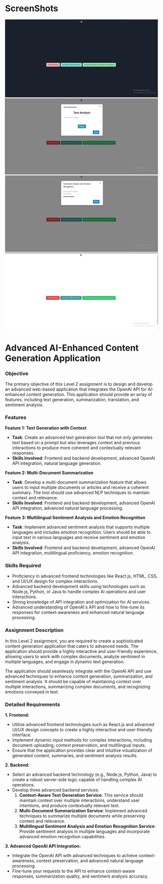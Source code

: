 # ScreenShots
![Dark Homepage](./screenshots/imageDark.png)
![Alt text](./screenshots/image-1.png)
![Alt text](./screenshots/image-2.png)
![Alt text](./screenshots/image.png)
# Advanced AI-Enhanced Content Generation Application


### Objective

The primary objective of this Level 2 assignment is to design and develop an advanced web-based application that integrates the OpenAI API for AI-enhanced content generation. This application should provide an array of features, including text generation, summarization, translation, and sentiment analysis.

### Features

**Feature 1: Text Generation with Context**

- **Task**: Create an advanced text generation tool that not only generates text based on a prompt but also leverages context and previous interactions to produce more coherent and contextually relevant responses.
- **Skills Involved**: Frontend and backend development, advanced OpenAI API integration, natural language generation.

**Feature 2: Multi-Document Summarization**

- **Task**: Develop a multi-document summarization feature that allows users to input multiple documents or articles and receive a coherent summary. The tool should use advanced NLP techniques to maintain context and relevance.
- **Skills Involved**: Frontend and backend development, advanced OpenAI API integration, advanced natural language processing.

**Feature 3: Multilingual Sentiment Analysis and Emotion Recognition**

- **Task**: Implement advanced sentiment analysis that supports multiple languages and includes emotion recognition. Users should be able to input text in various languages and receive sentiment and emotion analysis.
- **Skills Involved**: Frontend and backend development, advanced OpenAI API integration, multilingual proficiency, emotion recognition.

### Skills Required

- Proficiency in advanced frontend technologies like React.js, HTML, CSS, and UI/UX design for complex interactions.
- Advanced backend development skills using technologies such as Node.js, Python, or Java to handle complex AI operations and user interactions.
- Strong knowledge of API integration and optimization for AI services.
- Advanced understanding of OpenAI's API and how to fine-tune its responses for context-awareness and enhanced natural language processing.

### Assignment Description

In this Level 2 assignment, you are required to create a sophisticated content generation application that caters to advanced needs. The application should provide a highly interactive and user-friendly experience, allowing users to work with complex documents, analyze sentiment in multiple languages, and engage in dynamic text generation.

The application should seamlessly integrate with the OpenAI API and use advanced techniques to enhance content generation, summarization, and sentiment analysis. It should be capable of maintaining context over multiple interactions, summarizing complex documents, and recognizing emotions conveyed in text.

### Detailed Requirements

**1. Frontend:**

- Utilize advanced frontend technologies such as React.js and advanced UI/UX design concepts to create a highly interactive and user-friendly interface.
- Implement dynamic input methods for complex interactions, including document uploading, context preservation, and multilingual inputs.
- Ensure that the application provides clear and intuitive visualization of generated content, summaries, and sentiment analysis results.

**2. Backend:**

- Select an advanced backend technology (e.g., Node.js, Python, Java) to create a robust server-side logic capable of handling complex AI operations.
- Develop three advanced backend services:
    1. **Context-Aware Text Generation Service**: This service should maintain context over multiple interactions, understand user intentions, and produce contextually relevant text.
    2. **Multi-Document Summarization Service**: Implement advanced techniques to summarize multiple documents while preserving context and relevance.
    3. **Multilingual Sentiment Analysis and Emotion Recognition Service**: Provide sentiment analysis in multiple languages and incorporate advanced emotion recognition capabilities.

**3. Advanced OpenAI API Integration:**

- Integrate the OpenAI API with advanced techniques to achieve context-awareness, context preservation, and advanced natural language processing.
- Fine-tune your requests to the API to enhance context-aware responses, summarization quality, and sentiment analysis accuracy.

